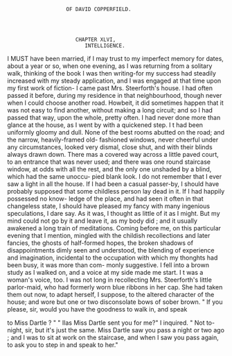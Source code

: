                        OF DAVID COPPERFIELD.




                          CHAPTER XLVI,
                             INTELLIGENCE.

   I MUST have been married, if I may trust to my imperfect memory for
dates, about a year or so, when one evening, as I was returning from a
solitary walk, thinking of the book I was then writing-for my success had
steadily increased with my steady application, and I was engaged at that
time upon my first work of fiction- I came past Mrs. Steerforth's house.
I had often passed it before, during my residence in that neighbourhood,
though never when I could choose another road. Howbeit, it did sometimes
happen that it was not easy to find another, without making a long circuit;
and so I had passed that way, upon the whole, pretty often.
   I had never done more than glance at the house, as I went by with a
quickened step. I t had been uniformly gloomy and dull. None of the
best rooms abutted on the road; and the narrow, heavily-framed old-
fashioned windows, never cheerful under any circumstances, looked very
dismal, close shut, and with their blinds always drawn down. There mas
a covered way across a little paved court, to an entrance that was never
used; and there was one round staircase window, at odds with all the
rest, and the only one unshaded by a blind, which had the same unoccu-
pied blank look. I do not remember that I ever saw a light in all the house.
If I had been a casual passer-by, I should have probably supposed that
some childless person lay dead in it. If I had happily possessed no know-
ledge of the place, and had seen it often in that changeless state, I should
have pleased my fancy with many ingenious speculations, I dare say.
   As it was, I thought as little of it as I might. But my mind could not go
by it and leave it, as my body did ; and it usually awakened a long train of
meditations. Coming before me, on this particular evening that I mention,
mingled with the childish recollections and later fancies, the ghosts of
half-formed hopes, the broken shadows of disappointments dimly seen and
understood, the blending of experience and imagination, incidental to the
 occupation with which my thonghts had been busy, it was more than com-
monly suggestive. I fell into a brown study as I walked on, and a voice
at my side made me start.
   I t was a woman's voice, too. I was not long in recollecting Mrs.
 Steerforth's little parlor-maid, who had formerly worn blue ribbons in her
cap. She had taken them out now, to adapt herself, I suppose, to the
altered character of the house; and wore but one or two disconsolate bows
of sober brown.
   " If you please, sir, would you have the goodness to walk in, and speak

to Miss Dartle ? "
    " Ilas Miss Dartle sent you for me?" I inquired.
    " Not to-night, sir, but it's just the same.    Miss Dartle saw you pass
 a night or two ago ; and I was to sit at work on the staircase, and when I
 saw you pass again, to ask you to step in and speak to her."
